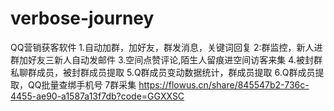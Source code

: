 # verbose-journey
QQ营销获客软件 1.自动加群，加好友，群发消息，关键词回复 2:群监控，新人进群加好友三新人自动发邮件 3.空间点赞评论,陌生人留痕进空间访客来集 4.被封群私聊群成员，被封群成员提取 5.Q群成员变动数据统计，群成员提取 6.Q群成员提取，QQ批量查绑手机号 7群采集 https://flowus.cn/share/845547b2-736c-4455-ae90-a1587a13f7db?code=GGXXSC
